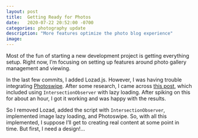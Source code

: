 ```yaml
---
layout: post
title:  Getting Ready for Photos
date:   2020-07-22 20:52:00 -0700
categories: photography update
description: "More features optimize the photo blog experience"
image:
---
```


Most of the fun of starting a new development project is getting everything setup. Right now, I’m focusing on setting up features around photo gallery management and viewing.

In the last few commits, I added Lozad.js. However, I was having trouble integrating [Photoswipe](https://photoswipe.com). After some research, I came across [this post](https://blog.bitsrc.io/lazy-loading-images-using-the-intersection-observer-api-5a913ee226d), which included using `IntersectionObserver` with lazy loading. After spiking on this for about an hour, I got it working and was happy with the results.

So I removed Lozad, added the script with `IntersectionObserver`, implemented image lazy loading, and Photoswipe. So, with all this implemented, I suppose I’ll get to creating real content at some point in time. But first, I need a design!...
